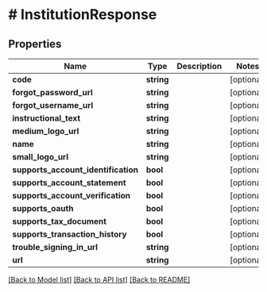 # # InstitutionResponse

## Properties

Name | Type | Description | Notes
------------ | ------------- | ------------- | -------------
**code** | **string** |  | [optional]
**forgot_password_url** | **string** |  | [optional]
**forgot_username_url** | **string** |  | [optional]
**instructional_text** | **string** |  | [optional]
**medium_logo_url** | **string** |  | [optional]
**name** | **string** |  | [optional]
**small_logo_url** | **string** |  | [optional]
**supports_account_identification** | **bool** |  | [optional]
**supports_account_statement** | **bool** |  | [optional]
**supports_account_verification** | **bool** |  | [optional]
**supports_oauth** | **bool** |  | [optional]
**supports_tax_document** | **bool** |  | [optional]
**supports_transaction_history** | **bool** |  | [optional]
**trouble_signing_in_url** | **string** |  | [optional]
**url** | **string** |  | [optional]

[[Back to Model list]](../../README.md#models) [[Back to API list]](../../README.md#endpoints) [[Back to README]](../../README.md)

